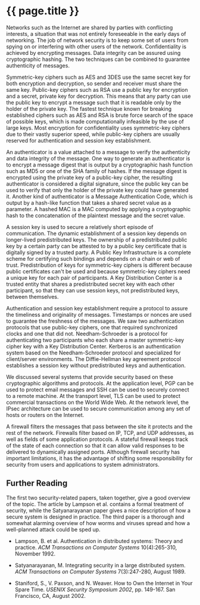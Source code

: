 # {{ page.title }}

Networks such as the Internet are shared by parties with conflicting
interests, a situation that was not entirely foreseeable in the early
days of networking. The job of network security is to keep some set of
users from spying on or interfering with other users of the network.
Confidentiality is achieved by encrypting messages. Data integrity can
be assured using cryptographic hashing. The two techniques can be
combined to guarantee authenticity of messages.

Symmetric-key ciphers such as AES and 3DES use the same secret key for
both encryption and decryption, so sender and receiver must share the
same key. Public-key ciphers such as RSA use a public key for encryption
and a secret, private key for decryption. This means that any party can
use the public key to encrypt a message such that it is readable only by
the holder of the private key. The fastest technique known for breaking
established ciphers such as AES and RSA is brute force search of the
space of possible keys, which is made computationally infeasible by the
use of large keys. Most encryption for confidentiality uses
symmetric-key ciphers due to their vastly superior speed, while
public-key ciphers are usually reserved for authentication and session
key establishment.

An authenticator is a value attached to a message to verify the
authenticity and data integrity of the message. One way to generate an
authenticator is to encrypt a message digest that is output by a
cryptographic hash function such as MD5 or one of the SHA family of
hashes. If the message digest is encrypted using the private key of a
public-key cipher, the resulting authenticator is considered a digital
signature, since the public key can be used to verify that only the
holder of the private key could have generated it. Another kind of
authenticator is a Message Authentication Code, which is output by a
hash-like function that takes a shared secret value as a parameter. A
hashed MAC is a MAC computed by applying a cryptographic hash to the
concatenation of the plaintext message and the secret value.

A session key is used to secure a relatively short episode of
communication. The dynamic establishment of a session key depends on
longer-lived predistributed keys. The ownership of a predistributed
public key by a certain party can be attested to by a public key
certificate that is digitally signed by a trusted party. A Public Key
Infrastructure is a complete scheme for certifying such bindings and
depends on a chain or web of trust. Predistribution of keys for
symmetric-key ciphers is different because public certificates can't be
used and because symmetric-key ciphers need a unique key for each pair
of participants. A Key Distribution Center is a trusted entity that
shares a predistributed secret key with each other participant, so that
they can use session keys, not predistributed keys, between themselves.

Authentication and session key establishment require a protocol to
assure the timeliness and originality of messages. Timestamps or nonces
are used to guarantee the freshness of the messages. We saw two
authentication protocols that use public-key ciphers, one that required
synchronized clocks and one that did not. Needham-Schroeder is a
protocol for authenticating two participants who each share a master
symmetric-key cipher key with a Key Distribution Center. Kerberos is an
authentication system based on the Needham-Schroeder protocol and
specialized for client/server environments. The Diffie-Hellman key
agreement protocol establishes a session key without predistributed keys
and authentication.

We discussed several systems that provide security based on these
cryptographic algorithms and protocols. At the application level, PGP
can be used to protect email messages and SSH can be used to securely
connect to a remote machine. At the transport level, TLS can be used to
protect commercial transactions on the World Wide Web. At the network
level, the IPsec architecture can be used to secure communication among
any set of hosts or routers on the Internet.

A firewall filters the messages that pass between the site it protects
and the rest of the network. Firewalls filter based on IP, TCP, and UDP
addresses, as well as fields of some application protocols. A stateful
firewall keeps track of the state of each connection so that it can
allow valid responses to be delivered to dynamically assigned ports.
Although firewall security has important limitations, it has the
advantage of shifting some responsibility for security from users and
applications to system administrators.

## Further Reading

The first two security-related papers, taken together, give a good
overview of the topic. The article by Lampson et al. contains a formal
treatment of security, while the Satyanarayanan paper gives a nice
description of how a secure system is designed in practice. The third
paper is a thorough and somewhat alarming overview of how worms and
viruses spread and how a well-planned attack could be sped up.

- Lampson, B. et al. Authentication in distributed systems: Theory and
    practice. *ACM Transactions on Computer Systems* 10(4):265-310,
    November 1992.

- Satyanarayanan, M. Integrating security in a large distributed
    system. *ACM Transactions on Computer Systems* 7(3):247-280,
    August 1989.

- Staniford, S., V. Paxson, and N. Weaver. How to Own the Internet in
    Your Spare Time. *USENIX Security Symposium 2002*, pp. 149-167. San
    Francisco, CA, August 2002.
